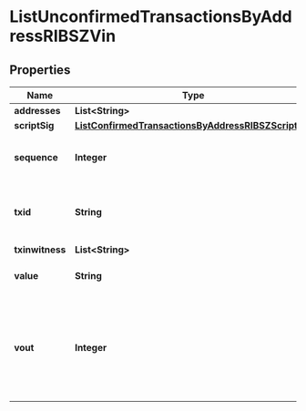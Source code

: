 

# ListUnconfirmedTransactionsByAddressRIBSZVin


## Properties

Name | Type | Description | Notes
------------ | ------------- | ------------- | -------------
**addresses** | **List&lt;String&gt;** |  | 
**scriptSig** | [**ListConfirmedTransactionsByAddressRIBSZScriptSig**](ListConfirmedTransactionsByAddressRIBSZScriptSig.md) |  | 
**sequence** | **Integer** | Represents the script sequence number. | 
**txid** | **String** | Represents the reference transaction identifier. | 
**txinwitness** | **List&lt;String&gt;** |  | 
**value** | **String** | Defines the specific amount. | 
**vout** | **Integer** | It refers to the index of the output address of this transaction. The index starts from 0. | 



